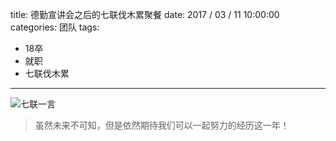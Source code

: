 title: 德勤宣讲会之后的七联伐木累聚餐
date: 2017 / 03 / 11 10:00:00
categories: 团队
tags:
- 18卒
- 就职
- 七联伐木累

---

![七联一言](http://wx2.sinaimg.cn/mw690/a9a40e85gy1fgd8hffimbj23402c0npf.jpg)

<blockquote class="blockquote-center"> 虽然未来不可知，但是依然期待我们可以一起努力的经历这一年！</blockquote>